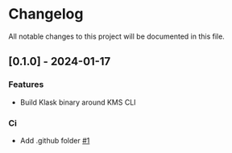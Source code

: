 # Changelog

All notable changes to this project will be documented in this file.

## [0.1.0] - 2024-01-17

### Features

- Build Klask binary around KMS CLI

### Ci

- Add .github folder [#1](https://github.com/Cosmian/kms_gui/issues/1)

<!-- generated by git-cliff -->
